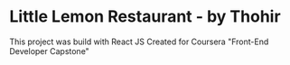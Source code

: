 # Little Lemon Restaurant - by Thohir

This project was build with React JS
Created for Coursera "Front-End Developer Capstone"
